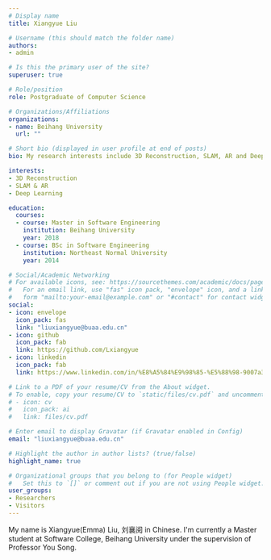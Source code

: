 ```yaml
---
# Display name
title: Xiangyue Liu

# Username (this should match the folder name)
authors:
- admin

# Is this the primary user of the site?
superuser: true

# Role/position
role: Postgraduate of Computer Science

# Organizations/Affiliations
organizations:
- name: Beihang University
  url: ""

# Short bio (displayed in user profile at end of posts)
bio: My research interests include 3D Reconstruction, SLAM, AR and Deep Learning.

interests:
- 3D Reconstruction
- SLAM & AR
- Deep Learning

education:
  courses:
  - course: Master in Software Engineering
    institution: Beihang University
    year: 2018
  - course: BSc in Software Engineering
    institution: Northeast Normal University
    year: 2014

# Social/Academic Networking
# For available icons, see: https://sourcethemes.com/academic/docs/page-builder/#icons
#   For an email link, use "fas" icon pack, "envelope" icon, and a link in the
#   form "mailto:your-email@example.com" or "#contact" for contact widget.
social:
- icon: envelope
  icon_pack: fas
  link: "liuxiangyue@buaa.edu.cn"
- icon: github
  icon_pack: fab
  link: https://github.com/Lxiangyue
- icon: linkedin
  icon_pack: fab
  link: https://www.linkedin.com/in/%E8%A5%84%E9%98%85-%E5%88%98-9007a3190

# Link to a PDF of your resume/CV from the About widget.
# To enable, copy your resume/CV to `static/files/cv.pdf` and uncomment the lines below.
# - icon: cv
#   icon_pack: ai
#   link: files/cv.pdf

# Enter email to display Gravatar (if Gravatar enabled in Config)
email: "liuxiangyue@buaa.edu.cn"

# Highlight the author in author lists? (true/false)
highlight_name: true

# Organizational groups that you belong to (for People widget)
#   Set this to `[]` or comment out if you are not using People widget.
user_groups:
- Researchers
- Visitors
---
```


My name is Xiangyue(Emma) Liu, 刘襄阅 in Chinese. I'm currently a Master student at Software College, Beihang University under the supervision of Professor You Song. 
